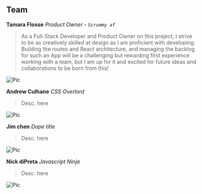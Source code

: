 ## Team

**Tamara Flosse**
*Product Owner - `Scrummy af`*
> As a Full-Stack Developer and Product Owner on this project, I strive to be as creatively skilled at design as I am proficient with developing. Building the routes and React architecture, and managing the backlog for such an App will be a challenging but rewarding first experience working with a team, but I am up for it and excited for future ideas and collaborations to be born from this!

![Pic](https://i.imgur.com/K3WVag2.png)


**Andrew Culhane**
*CSS Overlord*
> Desc. here

![Pic](https://i.imgur.com/CzDuOyF.png)

**Jim chen**
*Dope title*
> Desc. here

![Pic]()

**Nick diPreta**
*Javascript Ninja*
> Desc. here

![Pic]()